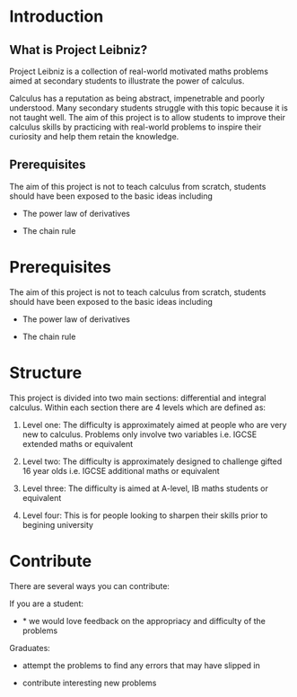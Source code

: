 Introduction
============

What is Project Leibniz?
------------------------

Project Leibniz is a collection of real-world motivated maths problems
aimed at secondary students to illustrate the power of calculus.

Calculus has a reputation as being abstract, impenetrable and poorly
understood. Many secondary students struggle with this topic because it
is not taught well. The aim of this project is to allow students to
improve their calculus skills by practicing with real-world problems to
inspire their curiosity and help them retain the knowledge.

Prerequisites
-------------

The aim of this project is not to teach calculus from scratch, students
should have been exposed to the basic ideas including

-   The power law of derivatives

-   The chain rule

Prerequisites
=============

The aim of this project is not to teach calculus from scratch, students
should have been exposed to the basic ideas including

-   The power law of derivatives

-   The chain rule

Structure
=========

This project is divided into two main sections: differential and
integral calculus. Within each section there are 4 levels which are
defined as:

1.  Level one: The difficulty is approximately aimed at people who are
    very new to calculus. Problems only involve two variables i.e. IGCSE
    extended maths or equivalent

2.  Level two: The difficulty is approximately designed to challenge
    gifted 16 year olds i.e. IGCSE additional maths or equivalent

3.  Level three: The difficulty is aimed at A-level, IB maths students
    or equivalent

4.  Level four: This is for people looking to sharpen their skills prior
    to begining university

Contribute
==========

There are several ways you can contribute:

If you are a student:

-   \* we would love feedback on the appropriacy and difficulty of the
    problems

Graduates:

-   attempt the problems to find any errors that may have slipped in

-   contribute interesting new problems
